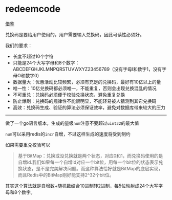 ﻿# redeemcode

[借鉴](https://blog.csdn.net/qq_61692791/article/details/131493798?spm=1001.2014.3001.5502)

兑换码是要给用户使用的，用户需要输入兑换码，因此可读性必须好。

我们的要求：
- 长度不超过10个字符
- 只能是24个大写字母和8个数字：ABCDEFGHJKLMNPQRSTUVWXYZ23456789（没有字母I和数字1，没有字母O和数字0）
- 数据量大：优惠活动比较频繁，必须有充足的兑换码，最好有10亿以上的量
- 唯一性：10亿兑换码都必须唯一，不能重复，否则会出现兑换混乱的情况
- 不可重兑：兑换码必须便于校验兑换状态，避免重复兑换
- 防止爆刷：兑换码的规律性不能很明显，不能轻易被人猜测到其它兑换码
- 高效：兑换码生成、验证的算法必须保证效率，避免对数据库带来较大的压力

---

做了一个go语言版本，生成的量级`num`注意不要超过`uint32`的最大值

`num`可以采用redis的`incr`自增，不过这样生成的速度将受到制约

如果需要重兑校验可以
>  基于BitMap：兑换或没兑换就是两个状态，对应0和1，而兑换码使用的是自增id.我们如果每一个自增id对应一个bit位，用每一个bit位的状态表示兑换状态，是不是完美解决问题。而这种算法恰好就是BitMap的底层实现，而且Redis中的BitMap刚好能支持2^32个bit位。

其实这个算法就是自增数+随机数结合10进制转2进制，每5位映射成24个大写字母和8个数字。
